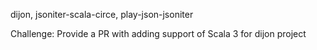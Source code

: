 dijon, jsoniter-scala-circe, play-json-jsoniter

Challenge: Provide a PR with adding support of Scala 3 for dijon project